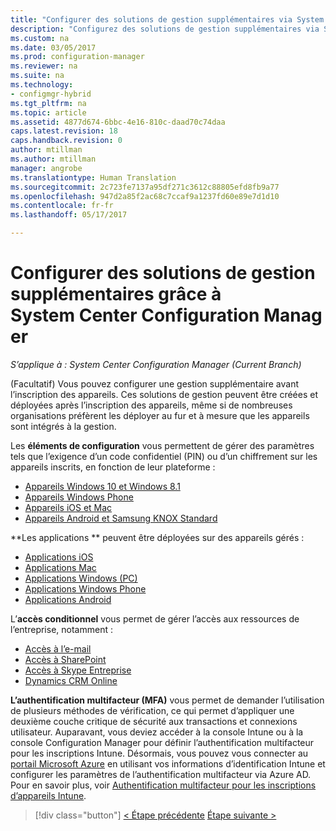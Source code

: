 ```yaml
---
title: "Configurer des solutions de gestion supplémentaires via System Center Configuration Manager | Microsoft Docs"
description: "Configurez des solutions de gestion supplémentaires via System Center Configuration Manager."
ms.custom: na
ms.date: 03/05/2017
ms.prod: configuration-manager
ms.reviewer: na
ms.suite: na
ms.technology:
- configmgr-hybrid
ms.tgt_pltfrm: na
ms.topic: article
ms.assetid: 4877d674-6bbc-4e16-810c-daad70c74daa
caps.latest.revision: 18
caps.handback.revision: 0
author: mtillman
ms.author: mtillman
manager: angrobe
ms.translationtype: Human Translation
ms.sourcegitcommit: 2c723fe7137a95df271c3612c88805efd8fb9a77
ms.openlocfilehash: 947d2a85f2ac68c7ccaf9a1237fd60e89e7d1d10
ms.contentlocale: fr-fr
ms.lasthandoff: 05/17/2017

---
```

# <a name="set-up-additional-management-with-system-center-configuration-manager"></a>Configurer des solutions de gestion supplémentaires grâce à System Center Configuration Manager

*S’applique à : System Center Configuration Manager (Current Branch)*

(Facultatif) Vous pouvez configurer une gestion supplémentaire avant l’inscription des appareils. Ces solutions de gestion peuvent être créées et déployées après l’inscription des appareils, même si de nombreuses organisations préfèrent les déployer au fur et à mesure que les appareils sont intégrés à la gestion.

Les **éléments de configuration** vous permettent de gérer des paramètres tels que l’exigence d’un code confidentiel (PIN) ou d’un chiffrement sur les appareils inscrits, en fonction de leur plateforme :
- [Appareils Windows 10 et Windows 8.1](create-configuration-items-for-windows-8.1-and-windows-10-devices-managed-without-the-client.md)
- [Appareils Windows Phone](create-configuration-items-for-windows-phone-devices-managed-without-the-client.md)
- [Appareils iOS et Mac](create-configuration-items-for-ios-and-mac-os-x-devices-managed-without-the-client.md)
- [Appareils Android et Samsung KNOX Standard](create-configuration-items-for-android-and-samsung-knox-devices-managed-without-the-client.md)

**Les applications ** peuvent être déployées sur des appareils gérés :
- [Applications iOS](creating-ios-applications.md)
- [Applications Mac](../../apps/get-started/creating-mac-computer-applications.md)
- [Applications Windows (PC)](../../apps/get-started/creating-windows-applications.md)
- [Applications Windows Phone](creating-windows-phone-applications.md)
- [Applications Android](creating-android-applications.md)

L’**accès conditionnel** vous permet de gérer l’accès aux ressources de l’entreprise, notamment :  
- [Accès à l’e-mail](manage-email-access.md)
- [Accès à SharePoint](manage-sharepoint-online-access.md)
- [Accès à Skype Entreprise](manage-skype-for-business-online-access.md)
- [Dynamics CRM Online](manage-dynamics-crm-online-access.md)

**L’authentification multifacteur (MFA)** vous permet de demander l’utilisation de plusieurs méthodes de vérification, ce qui permet d’appliquer une deuxième couche critique de sécurité aux transactions et connexions utilisateur.
Auparavant, vous deviez accéder à la console Intune ou à la console Configuration Manager pour définir l’authentification multifacteur pour les inscriptions Intune. Désormais, vous pouvez vous connecter au [portail Microsoft Azure](https://manage.windowsazure.com) en utilisant vos informations d’identification Intune et configurer les paramètres de l’authentification multifacteur via Azure AD. Pour en savoir plus, voir [Authentification multifacteur pour les inscriptions d’appareils Intune](https://aka.ms/mfa_ad).

> [!div class="button"]
[< Étape précédente](enable-platform-enrollment.md) [Étape suivante >](verify-mdm-configuration.md)

